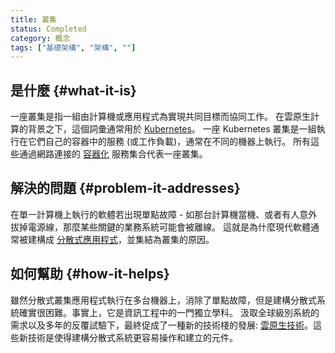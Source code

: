 ```yaml
---
title: 叢集
status: Completed
category: 概念
tags: ["基礎架構", "架構", ""]
---
```


## 是什麼 {#what-it-is}

一座叢集是指一組由計算機或應用程式為實現共同目標而協同工作。
在雲原生計算的背景之下，這個詞彙通常用於 [Kubernetes](/zh-tw/kubernetes/)。
一座 Kubernetes 叢集是一組執行在它們自己的容器中的服務 (或工作負載)，通常在不同的機器上執行。
所有這些通過網路連接的 [容器化](/zh-tw/containerization/) 服務集合代表一座叢集。

## 解決的問題 {#problem-it-addresses}

在單一計算機上執行的軟體若出現單點故障 - 如那台計算機當機、或者有人意外拔掉電源線，那麼某些關鍵的業務系統可能會被離線。
這就是為什麼現代軟體通常被建構成 [分散式應用程式](/zh-tw/distributed-apps/)，並集結為叢集的原因。

## 如何幫助 {#how-it-helps}

雖然分散式叢集應用程式執行在多台機器上，消除了單點故障，但是建構分散式系統確實很困難。事實上，它是資訊工程中的一門獨立學科。
汲取全球級別系統的需求以及多年的反覆試驗下，最終促成了一種新的技術棧的發展: [雲原生技術](/zh-tw/cloud-native-tech/)。這些新技術是使得建構分散式系統更容易操作和建立的元件。